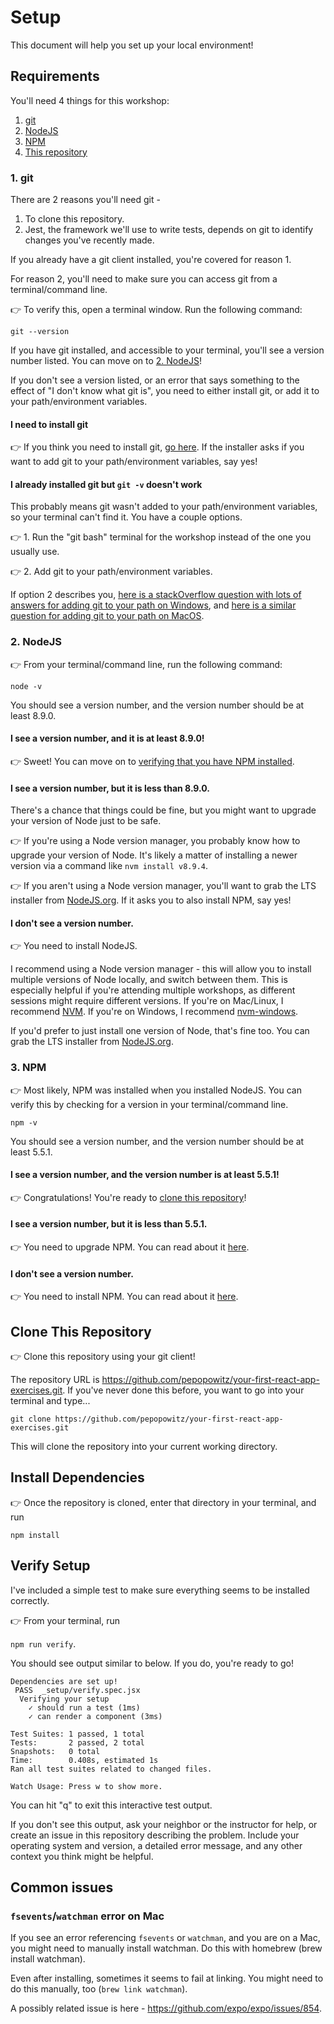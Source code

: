 # Setup

This document will help you set up your local environment!

## Requirements

You'll need 4 things for this workshop:

1. [git](#1-git)
2. [NodeJS](#2-nodejs)
3. [NPM](#3-npm)
4. [This repository](#clone-this-repository)

### 1. git

There are 2 reasons you'll need git -

1. To clone this repository.
2. Jest, the framework we'll use to write tests, depends on git to identify changes you've recently made.

If you already have a git client installed, you're covered for reason 1.

For reason 2, you'll need to make sure you can access git from a terminal/command line.

👉 To verify this, open a terminal window. Run the following command:

`git --version`

If you have git installed, and accessible to your terminal, you'll see a version number listed. You can move on to [2. NodeJS](#2-nodejs)!

If you don't see a version listed, or an error that says something to the effect of "I don't know what git is", you need to either install git, or add it to your path/environment variables.

#### I need to install git

👉 If you think you need to install git, [go here](https://git-scm.com/downloads). If the installer asks if you want to add git to your path/environment variables, say yes!

#### I already installed git but `git -v` doesn't work

This probably means git wasn't added to your path/environment variables, so your terminal can't find it. You have a couple options.

👉 1. Run the "git bash" terminal for the workshop instead of the one you usually use.

👉 2. Add git to your path/environment variables.

If option 2 describes you, [here is a stackOverflow question with lots of answers for adding git to your path on Windows](https://stackoverflow.com/questions/26620312/installing-git-in-path-with-github-client-for-windows), and [here is a similar question for adding git to your path on MacOS](https://stackoverflow.com/questions/1835837/git-command-not-found-on-os-x-10-5).

### 2. NodeJS

👉 From your terminal/command line, run the following command:

`node -v`

You should see a version number, and the version number should be at least 8.9.0.

#### I see a version number, and it is at least 8.9.0!

👉 Sweet! You can move on to [verifying that you have NPM installed](#3-npm).

#### I see a version number, but it is less than 8.9.0.

There's a chance that things could be fine, but you might want to upgrade your version of Node just to be safe.

👉 If you're using a Node version manager, you probably know how to upgrade your version of Node. It's likely a matter of installing a newer version via a command like `nvm install v8.9.4`.

👉 If you aren't using a Node version manager, you'll want to grab the LTS installer from [NodeJS.org](https://nodejs.org/en/). If it asks you to also install NPM, say yes!

#### I don't see a version number.

👉 You need to install NodeJS.

I recommend using a Node version manager - this will allow you to install multiple versions of Node locally, and switch between them. This is especially helpful if you're attending multiple workshops, as different sessions might require different versions. If you're on Mac/Linux, I recommend [NVM](https://github.com/creationix/nvm). If you're on Windows, I recommend [nvm-windows](https://github.com/coreybutler/nvm-windows).

If you'd prefer to just install one version of Node, that's fine too. You can grab the LTS installer from [NodeJS.org](https://nodejs.org/en/).

### 3. NPM

👉 Most likely, NPM was installed when you installed NodeJS. You can verify this by checking for a version in your terminal/command line.

`npm -v`

You should see a version number, and the version number should be at least 5.5.1.

#### I see a version number, and the version number is at least 5.5.1!

👉 Congratulations! You're ready to [clone this repository](#clone-this-repository)!

#### I see a version number, but it is less than 5.5.1.

👉 You need to upgrade NPM. You can read about it [here](https://docs.npmjs.com/getting-started/installing-node#install-npm--manage-npm-versions).

#### I don't see a version number.

👉 You need to install NPM. You can read about it [here](https://docs.npmjs.com/getting-started/installing-node#install-npm--manage-npm-versions).

## Clone This Repository

👉 Clone this repository using your git client!

The repository URL is https://github.com/pepopowitz/your-first-react-app-exercises.git. If you've never done this before, you want to go into your terminal and type...

`git clone https://github.com/pepopowitz/your-first-react-app-exercises.git`

This will clone the repository into your current working directory.

## Install Dependencies

👉 Once the repository is cloned, enter that directory in your terminal, and run

`npm install`

## Verify Setup

I've included a simple test to make sure everything seems to be installed correctly.

👉 From your terminal, run

`npm run verify`.

You should see output similar to below. If you do, you're ready to go!

```
Dependencies are set up!
 PASS  _setup/verify.spec.jsx
  Verifying your setup
    ✓ should run a test (1ms)
    ✓ can render a component (3ms)

Test Suites: 1 passed, 1 total
Tests:       2 passed, 2 total
Snapshots:   0 total
Time:        0.408s, estimated 1s
Ran all test suites related to changed files.

Watch Usage: Press w to show more.
```

You can hit "q" to exit this interactive test output.

If you don't see this output, ask your neighbor or the instructor for help, or create an issue in this repository describing the problem. Include your operating system and version, a detailed error message, and any other context you think might be helpful.

## Common issues

### `fsevents`/`watchman` error on Mac

If you see an error referencing `fsevents` or `watchman`, and you are on a Mac, you might need to manually install watchman. Do this with homebrew (brew install watchman).

Even after installing, sometimes it seems to fail at linking. You might need to do this manually, too (`brew link watchman`).

A possibly related issue is here - https://github.com/expo/expo/issues/854.

